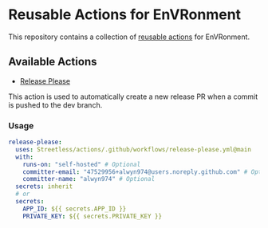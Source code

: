 # Reusable Actions for EnVRonment

This repository contains a collection of [reusable actions](https://docs.github.com/en/actions/using-workflows/reusing-workflows) for EnVRonment.

## Available Actions

- [Release Please](./.github/workflows/release-please.yml)

This action is used to automatically create a new release PR when a commit is pushed to the dev branch.

### Usage

```yaml
release-please:
  uses: Streetless/actions/.github/workflows/release-please.yml@main
  with:
    runs-on: "self-hosted" # Optional
    committer-email: "47529956+alwyn974@users.noreply.github.com" # Optional
    committer-name: "alwyn974" # Optional
  secrets: inherit
  # or
  secrets:
    APP_ID: ${{ secrets.APP_ID }}
    PRIVATE_KEY: ${{ secrets.PRIVATE_KEY }}
```
